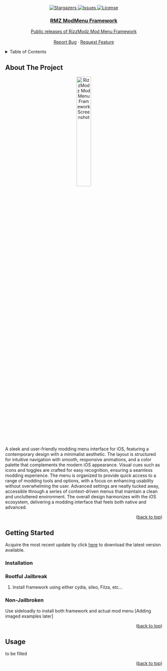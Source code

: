 <p align="center">
  <a href="https://github.com/hliriano03/rmz-modmenu-framework-public/stargazers">
    <img alt="Stargazers" src="https://img.shields.io/github/stars/hliriano03/rmz-modmenu-framework-public.svg?style=for-the-badge" />
  </a>
  <a href="https://github.com/hliriano03/rmz-modmenu-framework-public/issues">
    <img alt="Issues" src="https://img.shields.io/github/issues/hliriano03/rmz-modmenu-framework-public.svg?style=for-the-badge" />
  </a>
  <a href="https://github.com/hliriano03/rmz-modmenu-framework-public/blob/main/LICENSE">
    <img alt="License" src="https://img.shields.io/badge/license-Closed%20Source-blue.svg?style=for-the-badge"
  </a>
</p>

<!-- PROJECT LOGO -->
<div align="center">
  <h3 align="center">RMZ ModMenu Framework</h3>

  <p align="center">
    Public releases of RizzModz Mod Menu Framework
    <br />
    <br />
    <a href="https://github.com/othneildrew/Best-README-Template/issues">Report Bug</a>
    ·
    <a href="https://github.com/othneildrew/Best-README-Template/issues">Request Feature</a>
  </p>
</div>

<!-- TABLE OF CONTENTS -->
<details>
  <summary>Table of Contents</summary>
  <ol>
    <li>
      <a href="#about-the-project">About The Project</a>
    </li>
    <li>
      <a href="#getting-started">Getting Started</a>
      <ul>
        <li><a href="#prerequisites">Prerequisites</a></li>
        <li><a href="#installation">Installation</a></li>
      </ul>
    </li>
    <li><a href="#usage">Usage</a></li>
    <li><a href="#roadmap">Roadmap</a></li>
    <li><a href="#license">License</a></li>
    <li><a href="#contact">Contact</a></li>
  </ol>
</details>

<!-- ABOUT THE PROJECT -->
## About The Project
<div align="center">
  <img src="https://github.com/hliriano03/rmz-modmenu-framework-public/assets/39392181/16fc2518-0252-4813-bd87-0d74cabc3c40)https://github.com/hliriano03/rmz-modmenu-framework-public/assets/39392181/16fc2518-0252-4813-bd87-0d74cabc3c40)https://github.com/hliriano03/rmz-modmenu-framework-public/assets/39392181/16fc2518-0252-4813-bd87-0d74cabc3c40)https://github.com/hliriano03/rmz-modmenu-framework-public/assets/39392181/16fc2518-0252-4813-bd87-0d74cabc3c40" alt="RizzModz Mod Menu Framework Screenshot" style="width:30%;" />
</div>

A sleek and user-friendly modding menu interface for iOS, featuring a contemporary design with a minimalist aesthetic. The layout is structured for intuitive navigation with smooth, responsive animations, and a color palette that complements the modern iOS appearance. Visual cues such as icons and toggles are crafted for easy recognition, ensuring a seamless modding experience. The menu is organized to provide quick access to a range of modding tools and options, with a focus on enhancing usability without overwhelming the user. Advanced settings are neatly tucked away, accessible through a series of context-driven menus that maintain a clean and uncluttered environment. The overall design harmonizes with the iOS ecosystem, delivering a modding interface that feels both native and advanced.

<p align="right">(<a href="#readme-top">back to top</a>)</p>


<!-- GETTING STARTED -->
## Getting Started
Acquire the most recent update by click [here](https://github.com/hliriano03/rmz-modmenu-framework-public/releases/latest) to download the latest version available.

### Installation

### Rootful Jailbreak

1. Install framework using either cydia, sileo, Filza, etc... 

### Non-Jailbroken

Use sideloadly to install both framework and actual mod menu
[Adding imaged examples later]

<p align="right">(<a href="#readme-top">back to top</a>)</p>


<!-- USAGE EXAMPLES -->
## Usage

to be filled

<p align="right">(<a href="#readme-top">back to top</a>)</p>
